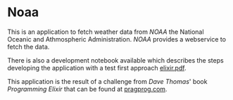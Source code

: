 Noaa
====

This is an application to fetch weather data from *NOAA* the National Oceanic 
and Athmospheric Administration. *NOAA* provides a webservice to fetch the 
data.

There is also a development notebook available which describes the steps 
developing the application with a test first approach [elixir.pdf](https://github.com/sugaryourcoffee/noaa/blob/master/notebook/elixir.pdf).

This application is the result of a challenge from *Dave Thomas*' book 
*Programming Elixir* that can be found at 
[pragprog.com](https://pragprog.com/book/elixir/programming-elixir). 
